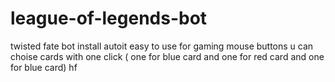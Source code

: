 # league-of-legends-bot
twisted fate bot
install autoit
easy to use for gaming mouse buttons u can choise cards with one click ( one for blue card and one for red card and one for blue card) 
hf
